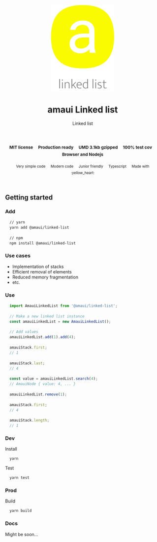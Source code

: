 
</br >
</br >

<p align='center'>
  <a target='_blank' rel='noopener noreferrer' href='#'>
    <img src='utils/images/logo.svg' alt='amaui logo' />
  </a>
</p>

<h1 align='center'>amaui Linked list</h1>

<p align='center'>
  Linked list
</p>

<br />

<h3 align='center'>
  <sub>MIT license&nbsp;&nbsp;&nbsp;&nbsp;</sub>
  <sub>Production ready&nbsp;&nbsp;&nbsp;&nbsp;</sub>
  <sub>UMD 3.1kb gzipped&nbsp;&nbsp;&nbsp;&nbsp;</sub>
  <sub>100% test cov&nbsp;&nbsp;&nbsp;&nbsp;</sub>
  <sub>Browser and Nodejs</sub>
</h3>

<p align='center'>
  <sub>Very simple code&nbsp;&nbsp;&nbsp;&nbsp;</sub>
  <sub>Modern code&nbsp;&nbsp;&nbsp;&nbsp;</sub>
  <sub>Junior friendly&nbsp;&nbsp;&nbsp;&nbsp;</sub>
  <sub>Typescript&nbsp;&nbsp;&nbsp;&nbsp;</sub>
  <sub>Made with :yellow_heart:</sub>
</p>

<br />

## Getting started

### Add

```sh
  // yarn
  yarn add @amaui/linked-list

  // npm
  npm install @amaui/linked-list
```

### Use cases
- Implementation of stacks
- Efficient removal of elements
- Reduced memory fragmentation
- etc.

### Use

```javascript
  import AmauiLinkedList from '@amaui/linked-list';

  // Make a new linked list instance
  const amauiLinkedList = new AmauiLinkedList();

  // Add values
  amauiLinkedList.add(1).add(4);

  amauiStack.first;
  // 1

  amauiStack.last;
  // 4

  const value = amauiLinkedList.search(4);
  // AmauiNode { value: 4, ... }

  amauiLinkedList.remove(1);

  amauiStack.first;
  // 4

  amauiStack.length;
  // 1
```

### Dev

Install

```sh
  yarn
```

Test

```sh
  yarn test
```

### Prod

Build

```sh
  yarn build
```

### Docs

Might be soon...
